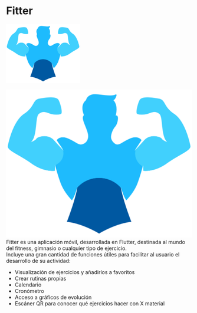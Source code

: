 # Fitter
<div>
  <img src="https://raw.githubusercontent.com/Rubxnb/Fitter/master/assets/Fitter.png" width="200px" align-content="cente"/>
 </div>

![Fitter-Logo](https://raw.githubusercontent.com/Rubxnb/Fitter/master/assets/Fitter.png)
Fitter es una aplicación móvil, desarrollada en Flutter, destinada al mundo del fitness, gimnasio o cualquier tipo de ejercicio.  
Incluye una gran cantidad de funciones útiles para facilitar al usuario el desarrollo de su actividad:

* Visualización de ejercicios y añadirlos a favoritos
* Crear rutinas propias
* Calendario
* Cronómetro
* Acceso a gráficos de evolución
* Escáner QR para conocer qué ejercicios hacer con X material

